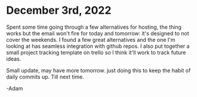 # December 3rd, 2022

Spent some time going through a few alternatives for hosting, the thing works but the email won't fire for today and tomorrow: it's designed to not cover the weekends. I found a few great alternatives and the one I'm looking at has seamless integration with github repos. I also put together a small project tracking template on trello so I think it'll work to track future ideas.

Small update, may have more tomorrow. just doing this to keep the habit of daily commits up.  Till next time.

-Adam